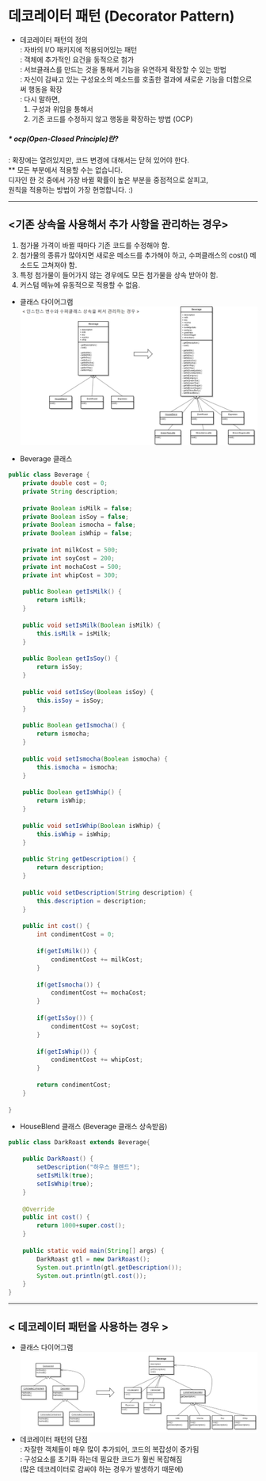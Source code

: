 # 데코레이터 패턴 (Decorator Pattern)
* 데코레이터 패턴의 정의</br>
</t>: 자바의 I/O 패키지에 적용되어있는 패턴</br>
</t>: 객체에 추가적인 요건을 동적으로 첨가</br>
</t>: 서브클래스를 만드는 것을 통해서 기능을 유연하게 확장할 수 있는 방법</br>
</t>: 자신이 감싸고 있는 구성요소의 메소드를 호출한 결과에 새로운 기능을 더함으로써 행동을 확장</br>
</t>: 다시 말하면, </br>
    1. 구성과 위임을 통해서</br>
    2. 기존 코드를 수정하지 않고 행동을 확장하는 방법 (OCP) </br>

##### * ocp(Open-Closed Principle)란?
: 확장에는 열려있지만, 코드 변경에 대해서는 닫혀 있어야 한다.</br>
** 모든 부분에서 적용할 수는 없습니다. </br>
    디자인 한 것 중에서 가장 바뀔 확률이 높은 부분을 중점적으로 살피고, </br> 원칙을 적용하는 방법이 가장 현명합니다. :)
    
----

## <기존 상속을 사용해서 추가 사항을 관리하는 경우>
1. 첨가물 가격이 바뀔 때마다 기존 코드를 수정해야 함.
2. 첨가물의 종류가 많아지면 새로운 메소드를 추가해야 하고, 수퍼클래스의 cost() 메소드도 고쳐져야 함.
3. 특정 첨가물이 들어가지 않는 경우에도 모든 첨가물을 상속 받아야 함.
4. 커스텀 메뉴에 유동적으로 적용할 수 없음.

* 클래스 다이어그램</br>
![02](https://github.com/ohbokdong/DesignPatternStudy/blob/master/summary/img/week3_02.png)

* Beverage 클래스
```java
public class Beverage {
	private double cost = 0;
	private String description;
	
	private Boolean isMilk = false;
	private Boolean isSoy = false;
	private Boolean ismocha = false;
	private Boolean isWhip = false;
	
	private int milkCost = 500;
	private int soyCost = 200;
	private int mochaCost = 500;
	private int whipCost = 300;
	
	public Boolean getIsMilk() {
		return isMilk;
	}

	public void setIsMilk(Boolean isMilk) {
		this.isMilk = isMilk;
	}

	public Boolean getIsSoy() {
		return isSoy;
	}

	public void setIsSoy(Boolean isSoy) {
		this.isSoy = isSoy;
	}

	public Boolean getIsmocha() {
		return ismocha;
	}

	public void setIsmocha(Boolean ismocha) {
		this.ismocha = ismocha;
	}

	public Boolean getIsWhip() {
		return isWhip;
	}

	public void setIsWhip(Boolean isWhip) {
		this.isWhip = isWhip;
	}
	
	public String getDescription() {
		return description;
	}

	public void setDescription(String description) {
		this.description = description;
	}

	public int cost() {
		int condimentCost = 0;
		
		if(getIsMilk()) {
			condimentCost += milkCost;
		}
		
		if(getIsmocha()) {
			condimentCost += mochaCost;
		}
		
		if(getIsSoy()) {
			condimentCost += soyCost;
		}
		
		if(getIsWhip()) {
			condimentCost += whipCost;
		}
		
		return condimentCost;
	}

}
```
* HouseBlend 클래스 (Beverage 클래스 상속받음)
```java
public class DarkRoast extends Beverage{

	public DarkRoast() {
		setDescription("하우스 블렌드");
		setIsMilk(true);
		setIsWhip(true);
	}
	
	@Override
	public int cost() {
		return 1000+super.cost();
	}
	
	public static void main(String[] args) {
		DarkRoast gtl = new DarkRoast();
		System.out.println(gtl.getDescription());
		System.out.println(gtl.cost());
	}
}
```
---
## < 데코레이터 패턴을 사용하는 경우 >
* 클래스 다이어그램 </br>
![03](https://github.com/ohbokdong/DesignPatternStudy/blob/master/summary/img/week3_03.png) 
* 데코레이터 패턴의 단점</br>
</t>: 자잘한 객체들이 매우 많이 추가되어, 코드의 복잡성이 증가됨</br>
</t>: 구성요소를 초기화 하는데 필요한 코드가 훨씬 복잡해짐 </br>
</t>(많은 데코레이터로 감싸야 하는 경우가 발생하기 때문에)


